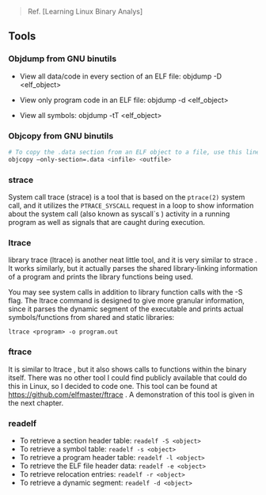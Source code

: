 
> Ref. [Learning Linux Binary Analys]

## Tools

### Objdump from GNU binutils

* View all data/code in every section of an ELF file:
objdump -D <elf_object>

* View only program code in an ELF file:
objdump -d <elf_object>

* View all symbols:
objdump -tT <elf_object>

### Objcopy from GNU binutils

```bash
# To copy the .data section from an ELF object to a file, use this line:
objcopy –only-section=.data <infile> <outfile>
```

### strace


System call trace (strace) is a tool that is based on the `ptrace(2)` system call, and it
utilizes the `PTRACE_SYSCALL` request in a loop to show information about the system
call (also known as syscall`s ) activity in a running program as well as signals that
are caught during execution.


### ltrace

library trace (ltrace) is another neat little tool, and it is very similar to strace . It
works similarly, but it actually parses the shared library-linking information of a
program and prints the library functions being used.

You may see system calls in addition to library function calls with the -S flag. The
ltrace command is designed to give more granular information, since it parses the
dynamic segment of the executable and prints actual symbols/functions from shared
and static libraries:

```
ltrace <program> -o program.out
```

### ftrace
It is similar to ltrace , but it also
shows calls to functions within the binary itself. There was no other tool I could find
publicly available that could do this in Linux, so I decided to code one. This tool can
be found at https://github.com/elfmaster/ftrace . A demonstration of this tool
is given in the next chapter.

### readelf

 - To retrieve a section header table:
    `readelf -S <object>`
 - To retrieve a symbol table:
    `readelf -s <object>`
 - To retrieve a program header table:
    `readelf -l <object>`
 - To retrieve the ELF file header data:
    `readelf -e <object>`
 - To retrieve relocation entries:
    `readelf -r <object>`
 - To retrieve a dynamic segment:
    `readelf -d <object>`


